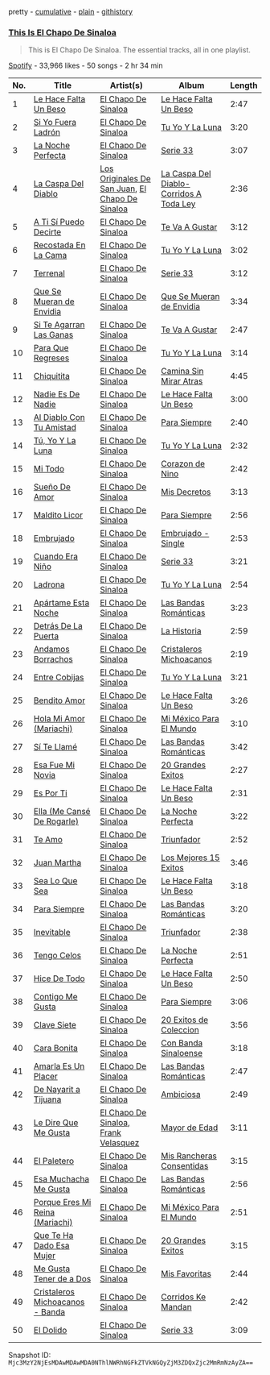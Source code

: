pretty - [cumulative](/playlists/cumulative/37i9dQZF1DZ06evO31TGEC.md) - [plain](/playlists/plain/37i9dQZF1DZ06evO31TGEC) - [githistory](https://github.githistory.xyz/mackorone/spotify-playlist-archive/blob/main/playlists/plain/37i9dQZF1DZ06evO31TGEC)

### [This Is El Chapo De Sinaloa](https://open.spotify.com/playlist/37i9dQZF1DZ06evO31TGEC)

> This is El Chapo De Sinaloa\. The essential tracks, all in one playlist.

[Spotify](https://open.spotify.com/user/spotify) - 33,966 likes - 50 songs - 2 hr 34 min

| No. | Title | Artist(s) | Album | Length |
|---|---|---|---|---|
| 1 | [Le Hace Falta Un Beso](https://open.spotify.com/track/1SwY9YgXVgRbZM6uzxS4vU) | [El Chapo De Sinaloa](https://open.spotify.com/artist/59Ih0XIAzMXq7Yf9ny3u5t) | [Le Hace Falta Un Beso](https://open.spotify.com/album/2XlX0h0yr51DxxAuGA5Nld) | 2:47 |
| 2 | [Si Yo Fuera Ladrón](https://open.spotify.com/track/3smCnGYSUF8BwNDjbpAZZA) | [El Chapo De Sinaloa](https://open.spotify.com/artist/59Ih0XIAzMXq7Yf9ny3u5t) | [Tu Yo Y La Luna](https://open.spotify.com/album/6TaajQPlK5bJgltZtbWxF9) | 3:20 |
| 3 | [La Noche Perfecta](https://open.spotify.com/track/7cQu1Br0VrCs193cn3eyTO) | [El Chapo De Sinaloa](https://open.spotify.com/artist/59Ih0XIAzMXq7Yf9ny3u5t) | [Serie 33](https://open.spotify.com/album/1y6TyvJYOv3725PqA2LPSV) | 3:07 |
| 4 | [La Caspa Del Diablo](https://open.spotify.com/track/2n4F4KH34FujRuaNmFILv7) | [Los Originales De San Juan](https://open.spotify.com/artist/3aVB3VLnoAn6bKiHOEzHag), [El Chapo De Sinaloa](https://open.spotify.com/artist/59Ih0XIAzMXq7Yf9ny3u5t) | [La Caspa Del Diablo\-Corridos A Toda Ley](https://open.spotify.com/album/5HDXSSCgm7nJ3bso2d8xWD) | 2:36 |
| 5 | [A Ti Sí Puedo Decirte](https://open.spotify.com/track/3RHWOxvj9Tj6dae3ayCPgu) | [El Chapo De Sinaloa](https://open.spotify.com/artist/59Ih0XIAzMXq7Yf9ny3u5t) | [Te Va A Gustar](https://open.spotify.com/album/55gLZanxNh5UDbrRMv6cCU) | 3:12 |
| 6 | [Recostada En La Cama](https://open.spotify.com/track/50tmOF513elS7K3HrwYq29) | [El Chapo De Sinaloa](https://open.spotify.com/artist/59Ih0XIAzMXq7Yf9ny3u5t) | [Tu Yo Y La Luna](https://open.spotify.com/album/6TaajQPlK5bJgltZtbWxF9) | 3:02 |
| 7 | [Terrenal](https://open.spotify.com/track/4TKdXQObopcHQ0mUIH3PsT) | [El Chapo De Sinaloa](https://open.spotify.com/artist/59Ih0XIAzMXq7Yf9ny3u5t) | [Serie 33](https://open.spotify.com/album/1y6TyvJYOv3725PqA2LPSV) | 3:12 |
| 8 | [Que Se Mueran de Envidia](https://open.spotify.com/track/06kCDtb1mG5nCjf8VOZmxD) | [El Chapo De Sinaloa](https://open.spotify.com/artist/59Ih0XIAzMXq7Yf9ny3u5t) | [Que Se Mueran de Envidia](https://open.spotify.com/album/040eUd8jkUXnYW8ceUAVOQ) | 3:34 |
| 9 | [Si Te Agarran Las Ganas](https://open.spotify.com/track/5Yc2e9umwB41EAAdt3ywTe) | [El Chapo De Sinaloa](https://open.spotify.com/artist/59Ih0XIAzMXq7Yf9ny3u5t) | [Te Va A Gustar](https://open.spotify.com/album/55gLZanxNh5UDbrRMv6cCU) | 2:47 |
| 10 | [Para Que Regreses](https://open.spotify.com/track/0EZ5c3oWdpWIaYHvifMqI2) | [El Chapo De Sinaloa](https://open.spotify.com/artist/59Ih0XIAzMXq7Yf9ny3u5t) | [Tu Yo Y La Luna](https://open.spotify.com/album/6TaajQPlK5bJgltZtbWxF9) | 3:14 |
| 11 | [Chiquitita](https://open.spotify.com/track/1iG2hQLrcod9GNiBWqav7a) | [El Chapo De Sinaloa](https://open.spotify.com/artist/59Ih0XIAzMXq7Yf9ny3u5t) | [Camina Sin Mirar Atras](https://open.spotify.com/album/4IUQ0cRqUA8Te5LlNMfeD0) | 4:45 |
| 12 | [Nadie Es De Nadie](https://open.spotify.com/track/4p73HjvhhgaaWDZB6TW66V) | [El Chapo De Sinaloa](https://open.spotify.com/artist/59Ih0XIAzMXq7Yf9ny3u5t) | [Le Hace Falta Un Beso](https://open.spotify.com/album/2XlX0h0yr51DxxAuGA5Nld) | 3:00 |
| 13 | [Al Diablo Con Tu Amistad](https://open.spotify.com/track/59TFy9HsGcmkqnaHnEiTYl) | [El Chapo De Sinaloa](https://open.spotify.com/artist/59Ih0XIAzMXq7Yf9ny3u5t) | [Para Siempre](https://open.spotify.com/album/1NJu91OmmSIo9xn7vJXIbd) | 2:40 |
| 14 | [Tú, Yo Y La Luna](https://open.spotify.com/track/37Pq9KiFf4jMkIXXra7Jbt) | [El Chapo De Sinaloa](https://open.spotify.com/artist/59Ih0XIAzMXq7Yf9ny3u5t) | [Tu Yo Y La Luna](https://open.spotify.com/album/6TaajQPlK5bJgltZtbWxF9) | 2:32 |
| 15 | [Mi Todo](https://open.spotify.com/track/11BkL2zleBIdQoaO8ycDfA) | [El Chapo De Sinaloa](https://open.spotify.com/artist/59Ih0XIAzMXq7Yf9ny3u5t) | [Corazon de Nino](https://open.spotify.com/album/5Q38BESdZOYUbUQokXuBJh) | 2:42 |
| 16 | [Sueño De Amor](https://open.spotify.com/track/4UIGSDbEbBGM2GDUentqRe) | [El Chapo De Sinaloa](https://open.spotify.com/artist/59Ih0XIAzMXq7Yf9ny3u5t) | [Mis Decretos](https://open.spotify.com/album/1l4cvjCrT3h7TJWtUoJ5TQ) | 3:13 |
| 17 | [Maldito Licor](https://open.spotify.com/track/5UZxsxodMAfhXQk2nE0oEy) | [El Chapo De Sinaloa](https://open.spotify.com/artist/59Ih0XIAzMXq7Yf9ny3u5t) | [Para Siempre](https://open.spotify.com/album/1NJu91OmmSIo9xn7vJXIbd) | 2:56 |
| 18 | [Embrujado](https://open.spotify.com/track/1E3xwQsPnBdDe2XBn6hQha) | [El Chapo De Sinaloa](https://open.spotify.com/artist/59Ih0XIAzMXq7Yf9ny3u5t) | [Embrujado \- Single](https://open.spotify.com/album/18ncEHNMcIJd4tBScFZrYo) | 2:53 |
| 19 | [Cuando Era Niño](https://open.spotify.com/track/4NddcjnH1xdec9o8Y88IIE) | [El Chapo De Sinaloa](https://open.spotify.com/artist/59Ih0XIAzMXq7Yf9ny3u5t) | [Serie 33](https://open.spotify.com/album/1y6TyvJYOv3725PqA2LPSV) | 3:21 |
| 20 | [Ladrona](https://open.spotify.com/track/5owfn8hOqJpbMkQxTJTYWw) | [El Chapo De Sinaloa](https://open.spotify.com/artist/59Ih0XIAzMXq7Yf9ny3u5t) | [Tu Yo Y La Luna](https://open.spotify.com/album/6TaajQPlK5bJgltZtbWxF9) | 2:54 |
| 21 | [Apártame Esta Noche](https://open.spotify.com/track/66be5ntuUbU6eDY31jSuOO) | [El Chapo De Sinaloa](https://open.spotify.com/artist/59Ih0XIAzMXq7Yf9ny3u5t) | [Las Bandas Románticas](https://open.spotify.com/album/3IA8iPRvAC08B44kHiOFfr) | 3:23 |
| 22 | [Detrás De La Puerta](https://open.spotify.com/track/648JnzmmyhdUFcCBPX9GR5) | [El Chapo De Sinaloa](https://open.spotify.com/artist/59Ih0XIAzMXq7Yf9ny3u5t) | [La Historia](https://open.spotify.com/album/1wOiaOlSa4ynjXA3NXT4Wf) | 2:59 |
| 23 | [Andamos Borrachos](https://open.spotify.com/track/1zHDb51oC8fz6uWfw6xNhD) | [El Chapo De Sinaloa](https://open.spotify.com/artist/59Ih0XIAzMXq7Yf9ny3u5t) | [Cristaleros Michoacanos](https://open.spotify.com/album/4WiQNWTAwkLG5Bzr6NQ5Ry) | 2:19 |
| 24 | [Entre Cobijas](https://open.spotify.com/track/6Ef0Re9Eg9sxZFkc6og8hk) | [El Chapo De Sinaloa](https://open.spotify.com/artist/59Ih0XIAzMXq7Yf9ny3u5t) | [Tu Yo Y La Luna](https://open.spotify.com/album/6TaajQPlK5bJgltZtbWxF9) | 3:21 |
| 25 | [Bendito Amor](https://open.spotify.com/track/2q90JXPdfexbgjWGWHvHOP) | [El Chapo De Sinaloa](https://open.spotify.com/artist/59Ih0XIAzMXq7Yf9ny3u5t) | [Le Hace Falta Un Beso](https://open.spotify.com/album/2XlX0h0yr51DxxAuGA5Nld) | 3:26 |
| 26 | [Hola Mi Amor \(Mariachi\)](https://open.spotify.com/track/5BaDvD4VYk48bVskuzQjwI) | [El Chapo De Sinaloa](https://open.spotify.com/artist/59Ih0XIAzMXq7Yf9ny3u5t) | [Mi México Para El Mundo](https://open.spotify.com/album/23r76axU3JSU045PYMWqIq) | 3:10 |
| 27 | [Sí Te Llamé](https://open.spotify.com/track/1FOiBAz7YauO4EfjzjxI54) | [El Chapo De Sinaloa](https://open.spotify.com/artist/59Ih0XIAzMXq7Yf9ny3u5t) | [Las Bandas Románticas](https://open.spotify.com/album/3IA8iPRvAC08B44kHiOFfr) | 3:42 |
| 28 | [Esa Fue Mi Novia](https://open.spotify.com/track/0UfhN8MDNdqBeVJM2cYqSE) | [El Chapo De Sinaloa](https://open.spotify.com/artist/59Ih0XIAzMXq7Yf9ny3u5t) | [20 Grandes Exitos](https://open.spotify.com/album/56x9DFswcIstlVuPa0WG13) | 2:27 |
| 29 | [Es Por Ti](https://open.spotify.com/track/5LACTc0id37jxR2cVICzWJ) | [El Chapo De Sinaloa](https://open.spotify.com/artist/59Ih0XIAzMXq7Yf9ny3u5t) | [Le Hace Falta Un Beso](https://open.spotify.com/album/2XlX0h0yr51DxxAuGA5Nld) | 2:31 |
| 30 | [Ella \(Me Cansé De Rogarle\)](https://open.spotify.com/track/3pwWfa8pqHCoDJrFwwQCkk) | [El Chapo De Sinaloa](https://open.spotify.com/artist/59Ih0XIAzMXq7Yf9ny3u5t) | [La Noche Perfecta](https://open.spotify.com/album/1VGvkh26EO1xl365vgz7UT) | 3:22 |
| 31 | [Te Amo](https://open.spotify.com/track/6lEhR4Y8eaC0TRscLMoFG3) | [El Chapo De Sinaloa](https://open.spotify.com/artist/59Ih0XIAzMXq7Yf9ny3u5t) | [Triunfador](https://open.spotify.com/album/2G0Mvzab2JrxgJdNpoD9dU) | 2:52 |
| 32 | [Juan Martha](https://open.spotify.com/track/6XxETo2rCSl3A9I6zXjR0f) | [El Chapo De Sinaloa](https://open.spotify.com/artist/59Ih0XIAzMXq7Yf9ny3u5t) | [Los Mejores 15 Exitos](https://open.spotify.com/album/2nfLRPRrEuNLHbiOtxgdu9) | 3:46 |
| 33 | [Sea Lo Que Sea](https://open.spotify.com/track/2kiKVXbHnLIYaogcR9rb2T) | [El Chapo De Sinaloa](https://open.spotify.com/artist/59Ih0XIAzMXq7Yf9ny3u5t) | [Le Hace Falta Un Beso](https://open.spotify.com/album/2XlX0h0yr51DxxAuGA5Nld) | 3:18 |
| 34 | [Para Siempre](https://open.spotify.com/track/7AorFcJZgjpAdfLbKF95YF) | [El Chapo De Sinaloa](https://open.spotify.com/artist/59Ih0XIAzMXq7Yf9ny3u5t) | [Las Bandas Románticas](https://open.spotify.com/album/3IA8iPRvAC08B44kHiOFfr) | 3:20 |
| 35 | [Inevitable](https://open.spotify.com/track/3IUNzzk29r37Xa78FNwQng) | [El Chapo De Sinaloa](https://open.spotify.com/artist/59Ih0XIAzMXq7Yf9ny3u5t) | [Triunfador](https://open.spotify.com/album/2G0Mvzab2JrxgJdNpoD9dU) | 2:38 |
| 36 | [Tengo Celos](https://open.spotify.com/track/65Mn4u3S7pgxxn424KcuZ5) | [El Chapo De Sinaloa](https://open.spotify.com/artist/59Ih0XIAzMXq7Yf9ny3u5t) | [La Noche Perfecta](https://open.spotify.com/album/1VGvkh26EO1xl365vgz7UT) | 2:51 |
| 37 | [Hice De Todo](https://open.spotify.com/track/2Et0OmVLcyP72ZSmHxQT4J) | [El Chapo De Sinaloa](https://open.spotify.com/artist/59Ih0XIAzMXq7Yf9ny3u5t) | [Le Hace Falta Un Beso](https://open.spotify.com/album/2XlX0h0yr51DxxAuGA5Nld) | 2:50 |
| 38 | [Contigo Me Gusta](https://open.spotify.com/track/2MGe6zekKWb3Tpd1aZ3r69) | [El Chapo De Sinaloa](https://open.spotify.com/artist/59Ih0XIAzMXq7Yf9ny3u5t) | [Para Siempre](https://open.spotify.com/album/1NJu91OmmSIo9xn7vJXIbd) | 3:06 |
| 39 | [Clave Siete](https://open.spotify.com/track/4LJvzv6VvDuLZxQ1tGlexg) | [El Chapo De Sinaloa](https://open.spotify.com/artist/59Ih0XIAzMXq7Yf9ny3u5t) | [20 Exitos de Coleccion](https://open.spotify.com/album/3zjAmnX1cOJSFJu90xhVG5) | 3:56 |
| 40 | [Cara Bonita](https://open.spotify.com/track/7xLcYIHPsPipnEkpoCQl11) | [El Chapo De Sinaloa](https://open.spotify.com/artist/59Ih0XIAzMXq7Yf9ny3u5t) | [Con Banda Sinaloense](https://open.spotify.com/album/4iE9RvuOdi3H6lCwkWlm0b) | 3:18 |
| 41 | [Amarla Es Un Placer](https://open.spotify.com/track/5FhuwTRiT8JF2bO8B8wXK9) | [El Chapo De Sinaloa](https://open.spotify.com/artist/59Ih0XIAzMXq7Yf9ny3u5t) | [Las Bandas Románticas](https://open.spotify.com/album/3IA8iPRvAC08B44kHiOFfr) | 2:47 |
| 42 | [De Nayarit a Tijuana](https://open.spotify.com/track/2NipbSffrwVdoKtv2PFLqa) | [El Chapo De Sinaloa](https://open.spotify.com/artist/59Ih0XIAzMXq7Yf9ny3u5t) | [Ambiciosa](https://open.spotify.com/album/3NnfZz4LSjS7dJuLQtQrF6) | 2:49 |
| 43 | [Le Dire Que Me Gusta](https://open.spotify.com/track/58I4vJ6hFJHk4PMh0zFliq) | [El Chapo De Sinaloa](https://open.spotify.com/artist/59Ih0XIAzMXq7Yf9ny3u5t), [Frank Velasquez](https://open.spotify.com/artist/63QGsk6k2QujcYZH5kxNbq) | [Mayor de Edad](https://open.spotify.com/album/2061v0dtiRcEHsSPOSbiRZ) | 3:11 |
| 44 | [El Paletero](https://open.spotify.com/track/0T6k96AhWayIZN6KzMvsol) | [El Chapo De Sinaloa](https://open.spotify.com/artist/59Ih0XIAzMXq7Yf9ny3u5t) | [Mis Rancheras Consentidas](https://open.spotify.com/album/5znoYZMw9OHlDjcOVcIoKH) | 3:15 |
| 45 | [Esa Muchacha Me Gusta](https://open.spotify.com/track/6gpuslIhDRrUk64OdhdcPU) | [El Chapo De Sinaloa](https://open.spotify.com/artist/59Ih0XIAzMXq7Yf9ny3u5t) | [Las Bandas Románticas](https://open.spotify.com/album/3IA8iPRvAC08B44kHiOFfr) | 2:56 |
| 46 | [Porque Eres Mi Reina \(Mariachi\)](https://open.spotify.com/track/2xaQrRwSJj77U7D5Kl7E2g) | [El Chapo De Sinaloa](https://open.spotify.com/artist/59Ih0XIAzMXq7Yf9ny3u5t) | [Mi México Para El Mundo](https://open.spotify.com/album/23r76axU3JSU045PYMWqIq) | 2:51 |
| 47 | [Que Te Ha Dado Esa Mujer](https://open.spotify.com/track/5RPtcMJ9q1zfgw2OfTbFlQ) | [El Chapo De Sinaloa](https://open.spotify.com/artist/59Ih0XIAzMXq7Yf9ny3u5t) | [20 Grandes Exitos](https://open.spotify.com/album/56x9DFswcIstlVuPa0WG13) | 3:15 |
| 48 | [Me Gusta Tener de a Dos](https://open.spotify.com/track/5bquzZnV00bIi7pTZZPeKy) | [El Chapo De Sinaloa](https://open.spotify.com/artist/59Ih0XIAzMXq7Yf9ny3u5t) | [Mis Favoritas](https://open.spotify.com/album/4A3hrXyS9pAqrwbp0zK0ws) | 2:44 |
| 49 | [Cristaleros Michoacanos \- Banda](https://open.spotify.com/track/2xNgSqkOoSuTUq50Ma5W2h) | [El Chapo De Sinaloa](https://open.spotify.com/artist/59Ih0XIAzMXq7Yf9ny3u5t) | [Corridos Ke Mandan](https://open.spotify.com/album/2jVrHdwjagxttYkQFypph8) | 2:42 |
| 50 | [El Dolido](https://open.spotify.com/track/3QUVQh9YRliiLmBShel2DO) | [El Chapo De Sinaloa](https://open.spotify.com/artist/59Ih0XIAzMXq7Yf9ny3u5t) | [Serie 33](https://open.spotify.com/album/1y6TyvJYOv3725PqA2LPSV) | 3:09 |

Snapshot ID: `Mjc3MzY2NjEsMDAwMDAwMDA0NThlNWRhNGFkZTVkNGQyZjM3ZDQxZjc2MmRmNzAyZA==`
